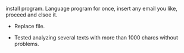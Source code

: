 install program.
Language program for once, insert any email you like, proceed and clsoe it.

- Replace file.

- Tested analyzing several texts with more than 1000 charcs without problems.
